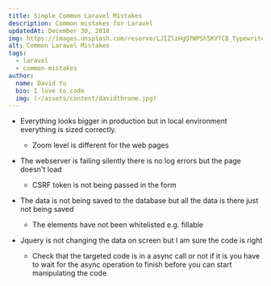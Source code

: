 ```yaml
---
title: Simple Common Laravel Mistakes
description: Common mistakes for Laravel
updatedAt: December 30, 2018
img: https://images.unsplash.com/reserve/LJIZlzHgQ7WPSh5KVTCB_Typewriter.jpg?ixlib=rb-1.2.1&auto=format&fit=crop&w=800&q=60
alt: Common Laravel Mistakes
tags:
  - laravel
  - common-mistakes
author:
  name: David Yu
  bio: I love to code
  img: (~/assets/content/davidthrone.jpg)
---
```


- Everything looks bigger in production but in local environment everything is sized correctly.

  - Zoom level is different for the web pages

- The webserver is failing silently there is no log errors but the page doesn't load

  - CSRF token is not being passed in the form

- The data is not being saved to the database but all the data is there just not being saved

  - The elements have not been whitelisted e.g. fillable

- Jquery is not changing the data on screen but I am sure the code is right
  - Check that the targeted code is in a async call or not if it is you have to wait for the async operation to finish before you can start manipulating the code
